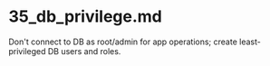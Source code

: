 # 35_db_privilege.md
Don't connect to DB as root/admin for app operations; create least-privileged DB users and roles.
